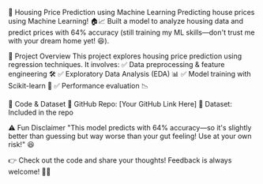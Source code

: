 🏡 Housing Price Prediction using Machine Learning
Predicting house prices using Machine Learning! 🏠📈 Built a model to analyze housing data and predict prices with 64% accuracy (still training my ML skills—don't trust me with your dream home yet! 😆).

🚀 Project Overview
This project explores housing price prediction using regression techniques. It involves:
✅ Data preprocessing & feature engineering 🛠️
✅ Exploratory Data Analysis (EDA) 📊
✅ Model training with Scikit-learn 🤖
✅ Performance evaluation 📉

🔗 Code & Dataset
📌 GitHub Repo: [Your GitHub Link Here]
📌 Dataset: Included in the repo

⚠️ Fun Disclaimer
"This model predicts with 64% accuracy—so it's slightly better than guessing but way worse than your gut feeling! Use at your own risk!" 😆

👉 Check out the code and share your thoughts! Feedback is always welcome! 🚀🔥